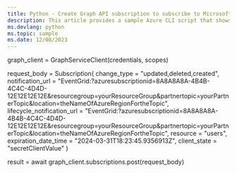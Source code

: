 ```yaml
---
title: Python - Create Graph API subscription to subscribe to Microsoft Graph API events using Event Grid partner topics as a notification destination.
description: This article provides a sample Azure CLI script that shows how to create a Microsoft Graph API subscription to receive events via Azure Event Grid partner topics.
ms.devlang: python
ms.topic: sample
ms.date: 12/08/2023
---
```


graph_client = GraphServiceClient(credentials, scopes)

request_body = Subscription(
	change_type = "updated,deleted,created",
	notification_url = "EventGrid:?azuresubscriptionid=8A8A8A8A-4B4B-4C4C-4D4D-12E12E12E12E&resourcegroup=yourResourceGroup&partnertopic=yourPartnerTopic&location=theNameOfAzureRegionFortheTopic",
    lifecycle_notification_url = "EventGrid:?azuresubscriptionid=8A8A8A8A-4B4B-4C4C-4D4D-12E12E12E12E&resourcegroup=yourResourceGroup&partnertopic=yourPartnerTopic&location=theNameOfAzureRegionFortheTopic",
	resource = "users",
	expiration_date_time = "2024-03-31T18:23:45.9356913Z",
	client_state = "secretClientValue"
)

result = await graph_client.subscriptions.post(request_body)